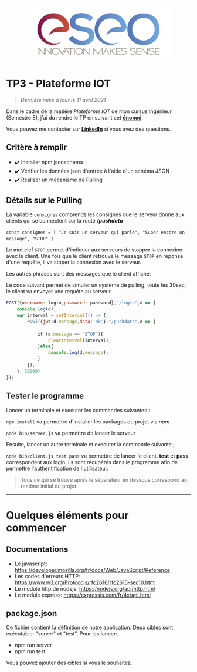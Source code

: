 <p align="center"><img src="readme/images/eseo_logo.png" width="400"></p>

# TP3 - Plateforme IOT
> *Dernière mise à jour le 11 avril 2021*

Dans le cadre de la matière *Plateforme IOT* de mon cursus Ingénieur (Semestre 8), j'ai du rendre le TP en suivant cet **[énoncé](https://github.com/hugoomdra/sample-infra-v2/blob/master/sujet/TP3.pdf)**.

Vous pouvez me contacter sur **[LinkedIn](https://www.linkedin.com/in/hugo-madureira/)** si vous avez des questions.

## Critère à remplir

- ✔️ Installer npm jsonschema
- ✔️ Vérifier les données json d'entrée à l'aide d'un schéma JSON
- ✔️ Réaliser un mécanisme de Pulling

## Détails sur le Pulling

La variable `consignes` comprends les consignes que le serveur donne aux clients qui se connectent sur la route ***/pushdata***

`const consignes = [
"Je suis un serveur qui parle",
"Super encore un message",
"STOP"
]`

Le mot clef `STOP` permet d'indiquer aux serveurs de stopper la connexion avec le client. Une fois que le client retrouve le message `STOP` en réponse d'une requête, il va stoper la connexion avec le serveur.

Les autres phrases sont des messages que le client affiche.

Le code suivant permet de simuler un système de pulling, toute les 30sec, le client va envoyer une requête au serveur.
```js
POST({username: login,password: password},"/login",d => {
    console.log(d);
    var interval = setInterval(() => {
        POST({jwt:d.message,data:'ok'},"/pushdata",d => {

            if (d.message == "STOP"){
                clearInterval(interval);
            }else{
                console.log(d.message);
            }
        });
    }, 30000) 
});
```

## Tester le programme

Lancer un terminale et executer les commandes suivantes :

`npm install` va permettre d'installer les packages du projet via *npm*

`node bin/server.js` va permettre de lancer le serveur

Ensuite, lancer un autre terminale et executer la commande suivante ;

`node bin/client.js test pass` va permettre de lancer le client. **test** et **pass** correspondent aux login. Ils sont récupérés dans le programme afin de permettre l'authentification de l'utilisateur.

> Tous ce qui se trouve après le séparateur en dessous correspond au readme initial du projet.

---

# Quelques éléments pour commencer

## Documentations

- Le javascript: https://developer.mozilla.org/fr/docs/Web/JavaScript/Reference
- Les codes d'erreurs HTTP:
https://www.w3.org/Protocols/rfc2616/rfc2616-sec10.html
- Le module http de nodejs: https://nodejs.org/api/http.html
- Le module express: https://expressjs.com/fr/4x/api.html

## package.json

Ce fichier contient la définition de notre application. Deux cibles
sont exécutable: "server" et "test". Pour les lancer:

- npm run server
- npm run test

Vous pouvez ajouter des cibles si vous le souhaitez.
